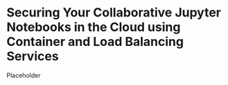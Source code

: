 # Securing Your Collaborative Jupyter Notebooks in the Cloud using Container and Load Balancing Services

Placeholder
